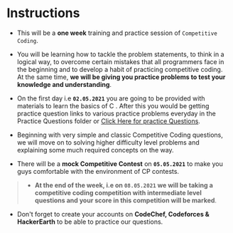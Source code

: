#  Instructions

- This will be a **one week** training and practice session of `Competitive Coding`.

- You will be learning how to tackle the problem statements, to think in a logical way, to overcome certain mistakes that all programmers face in the beginning and to develop a    habit of practicing competitive coding. At the same time, **we will be giving you practice problems to test your knowledge and understanding**.

- On the first day i.e **`02.05.2021`** you are going to be provided with materials to learn the basics of C . After this you would be getting  practice question links to various practice problems everyday in the Practice Questions folder or  [Click Here for practice Questions](./Practice%20Questions).

- Beginning with very simple and classic Competitive Coding questions, we will move on to solving higher difficulty level problems and explaining some much required concepts on the  way.

- There will be a **mock Competitive Contest** on **`05.05.2021`** to make you guys comfortable with the environment of CP contests.

> -  **At the end of the week, i.e on `08.05.2021` we will be taking a competitive coding competition with intermediate level questions and your score in this competition will be marked**.

- Don't forget to create your accounts on **CodeChef, Codeforces & HackerEarth** to be able to practice our questions.

